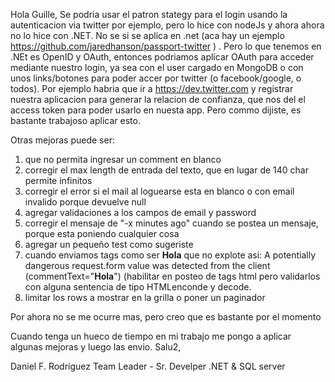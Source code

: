 Hola Guille, 
                 Se podria usar el patron stategy para el login usando la autenticacion via twitter por ejemplo, pero lo hice 
con nodeJs y ahora ahora no lo hice con .NET. No se si se aplica en .net 
(aca hay un ejemplo https://github.com/jaredhanson/passport-twitter ) . 
Pero lo que tenemos en .NEt es OpenID y OAuth, entonces podriamos aplicar OAuth para acceder mediante nuestro
login, ya sea con el user cargado en MongoDB o con unos links/botones para poder accer por twitter 
(o facebook/google, o todos).
Por ejemplo habria que ir a https://dev.twitter.com y registrar nuestra aplicacion para generar la relacion de confianza, 
que nos del el access token para poder usarlo en nuesta app. Pero commo dijiste, es bastante trabajoso aplicar esto.

Otras mejoras puede ser:

1) que no permita ingresar un comment en blanco
2) corregir el max length de entrada del texto, que en lugar de 140 char permite infinitos
3) corregir el error si el mail al loguearse esta en blanco o con email invalido porque devuelve null
4) agregar validaciones a los campos de email y password
5) corregir el mensaje de "-x minutes ago" cuando se postea un mensaje, porque esta poniendo cualquier cosa
6) agregar un pequeño test como sugeriste
7) cuando enviamos tags como ser <strong>Hola</strong> que no explote asi: A potentially dangerous request.form value was detected from the client (commentText="<strong>Hola</strong>")
(habilitar en posteo de tags html pero validarlos con alguna sentencia de tipo HTMLenconde y decode.   
8) limitar los rows a mostrar en la grilla o poner un paginador

Por ahora no se me ocurre mas, pero creo que es bastante por el momento

Cuando tenga un hueco de tiempo en mi trabajo me pongo a aplicar algunas mejoras y luego las envio.
Salu2,


Daniel F. Rodríguez
Team Leader - Sr. Develper .NET & SQL server
